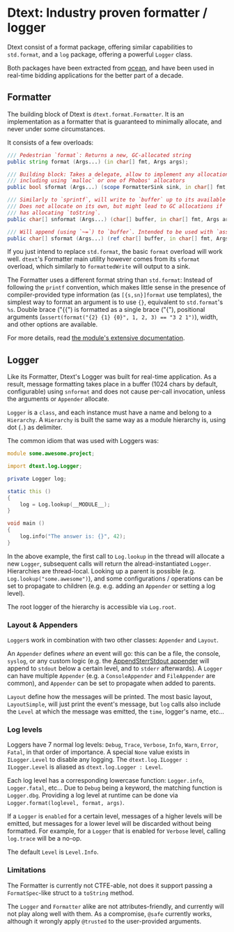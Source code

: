 # Dtext: Industry proven formatter / logger

Dtext consist of a format package, offering similar capabilities to `std.format`,
and a `log` package, offering a powerful `Logger` class.

Both packages have been extracted from [ocean](https://github.com/sociomantic-tsunami/ocean/),
and have been used in real-time bidding applications for the better part of a decade.

## Formatter

The building block of Dtext is `dtext.format.Formatter`.
It is an implementation as a formatter that is guaranteed to minimally allocate,
and never under some circumstances.

It consists of a few overloads:
```D
/// Pedestrian `format`: Returns a new, GC-allocated string
public string format (Args...) (in char[] fmt, Args args);

/// Building block: Takes a delegate, allow to implement any allocation strategy,
/// including using `malloc` or one of Phobos' allocators
public bool sformat (Args...) (scope FormatterSink sink, in char[] fmt, Args args);

/// Similarly to `sprintf`, will write to `buffer` up to its available length
/// Does not allocate on its own, but might lead to GC allocations if `args`
/// has allocating `toString`.
public char[] snformat (Args...) (char[] buffer, in char[] fmt, Args args)

/// Will append (using `~=`) to `buffer`. Intended to be used with `assumeSafeAppend`.
public char[] sformat (Args...) (ref char[] buffer, in char[] fmt, Args args)
```

If you just intend to replace `std.format`, the basic `format` overload will work well.
`dtext`'s Formatter main utility however comes from its `sformat` overload,
which similarly to `formattedWrite` will output to a sink.

The Formatter uses a different format string than `std.format`:
Instead of following the `printf` convention, which makes little sense in the presence
of compiler-provided type information (as `[{s,sn}]format` use templates),
the simplest way to format an argument is to use `{}`, equivalent to `std.format`'s `%s`.
Double brace ("{{") is formatted as a single brace ("{"), positional arguments
(`assert(format("{2} {1} {0}", 1, 2, 3) == "3 2 1")`), width, and other options are available.

For more details, read [the module's extensive documentation](./source/dtext/format/Formatter.d).

## Logger

Like its Formatter, Dtext's Logger was built for real-time application.
As a result, message formatting takes place in a buffer (1024 chars by default, configurable)
using `snformat` and does not cause per-call invocation,
unless the arguments or `Appender` allocate.

`Logger` is a `class`, and each instance must have a name and belong to a `Hierarchy`.
A `Hierarchy` is built the same way as a module hierarchy is, using dot (`.`) as delimiter.

The common idiom that was used with Loggers was:
```D
module some.awesome.project;

import dtext.log.Logger;

private Logger log;

static this ()
{
    log = Log.lookup(__MODULE__);
}

void main ()
{
    log.info("The answer is: {}", 42);
}
```

In the above example, the first call to `Log.lookup` in the thread will allocate a new `Logger`,
subsequent calls will return the alread-instantiated `Logger`. Hierarchies are thread-local.
Looking up a parent is possible (e.g. `Log.lookup("some.awesome")`), and some configurations / operations
can be set to propagate to children (e.g. e.g. adding an `Appender` or setting a log level).

The root logger of the hierarchy is accessible via `Log.root`.

### Layout & Appenders

`Logger`s work in combination with two other classes: `Appender` and `Layout`.

An `Appender` defines *where* an event will go: this can be a file, the console,
`syslog`, or any custom logic (e.g. the [AppendSterrStdout appender](./source/dtext/log/AppendStderrStdout.d)
will append to `stdout` below a certain level, and to `stderr` afterwards).
A `Logger` can have multiple `Appender` (e.g. a `ConsoleAppender` and `FileAppender` are common),
and `Appender` can be set to propagate when added to parents. 

`Layout` define how the messages will be printed. The most basic layout, `LayoutSimple`,
will just print the event's message, but `log` calls also include the `Level` at which
the message was emitted, the `time`, logger's name, etc...

### Log levels

Loggers have 7 normal log levels: `Debug`, `Trace`, `Verbose`, `Info`, `Warn`, `Error`, `Fatal`,
in that order of importance. A special `None` value exists in `ILogger.Level` to disable any logging.
The `dtext.log.ILogger : ILogger.Level` is aliased as `dtext.log.Logger : Level`.

Each log level has a corresponding lowercase function: `Logger.info`, `Logger.fatal`, etc...
Due to `Debug` being a keyword, the matching function is `Logger.dbg`.
Providing a log level at runtime can be done via `Logger.format(loglevel, format, args)`.

If a `Logger` is `enabled` for a certain level, messages of a higher levels will be emitted,
but messages for a lower level will be discarded without being formatted.
For example, for a `Logger` that is enabled for `Verbose` level,
calling `log.trace` will be  a no-op.

The default `Level` is `Level.Info`.

### Limitations

The Formatter is currently not CTFE-able, not does it support passing a `FormatSpec`-like
struct to a `toString` method.

The `Logger` and `Formatter` alike are not attributes-friendly, and currently will not
play along well with them. As a compromise, `@safe` currently works,
although it wrongly apply `@trusted` to the user-provided arguments.
